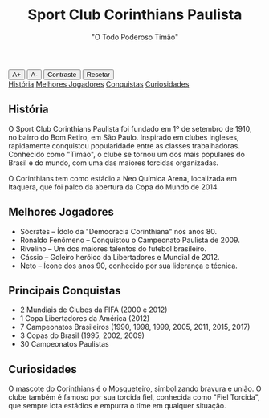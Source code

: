 <!DOCTYPE html>
<html lang="pt-BR">
<head>
  <meta charset="UTF-8">
 
  <meta name="viewport" content="width=device-width, initial-scale=1.0">
  <link rel="stylesheet" href="style.css">
</head>
<body>
  <header>
    <h1>Sport Club Corinthians Paulista</h1>
    <p>"O Todo Poderoso Timão"</p>
  </header>

  <!-- Menu de Acessibilidade -->
  <div id="acessibilidade" aria-label="Menu de acessibilidade">
    <button onclick="aumentarFonte()">A+</button>
    <button onclick="diminuirFonte()">A-</button>
    <button onclick="contraste()">Contraste</button>
    <button onclick="resetar()">Resetar</button>
  </div>

  <nav>
    <a href="#historia">História</a>
    <a href="#jogadores">Melhores Jogadores</a>
    <a href="#conquistas">Conquistas</a>
    <a href="#curiosidades">Curiosidades</a>
  </nav>

  <section id="historia">
    <h2>História</h2>
    <p>O Sport Club Corinthians Paulista foi fundado em 1º de setembro de 1910, no bairro do Bom Retiro, em São Paulo. Inspirado em clubes ingleses, rapidamente conquistou popularidade entre as classes trabalhadoras. Conhecido como "Timão", o clube se tornou um dos mais populares do Brasil e do mundo, com uma das maiores torcidas organizadas.</p>
    <p>O Corinthians tem como estádio a Neo Química Arena, localizada em Itaquera, que foi palco da abertura da Copa do Mundo de 2014.</p>
  </section>

  <section id="jogadores">
    <h2>Melhores Jogadores</h2>
    <ul>
      <li>Sócrates – Ídolo da "Democracia Corinthiana" nos anos 80.</li>
      <li>Ronaldo Fenômeno – Conquistou o Campeonato Paulista de 2009.</li>
      <li>Rivelino – Um dos maiores talentos do futebol brasileiro.</li>
      <li>Cássio – Goleiro heróico da Libertadores e Mundial de 2012.</li>
      <li>Neto – Ícone dos anos 90, conhecido por sua liderança e técnica.</li>
    </ul>
  </section>

  <section id="conquistas">
    <h2>Principais Conquistas</h2>
    <ul>
      <li>2 Mundiais de Clubes da FIFA (2000 e 2012)</li>
      <li>1 Copa Libertadores da América (2012)</li>
      <li>7 Campeonatos Brasileiros (1990, 1998, 1999, 2005, 2011, 2015, 2017)</li>
      <li>3 Copas do Brasil (1995, 2002, 2009)</li>
      <li>30 Campeonatos Paulistas</li>
    </ul>
  </section>

  <section id="curiosidades">
    <h2>Curiosidades</h2>
    <p>O mascote do Corinthians é o Mosqueteiro, simbolizando bravura e união. O clube também é famoso por sua torcida fiel, conhecida como "Fiel Torcida", que sempre lota estádios e empurra o time em qualquer situação.</p>
  </section>

 
</body>
</html>
